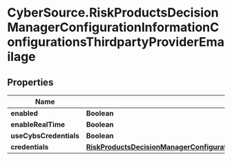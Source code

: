 # CyberSource.RiskProductsDecisionManagerConfigurationInformationConfigurationsThirdpartyProviderEmailage

## Properties
Name | Type | Description | Notes
------------ | ------------- | ------------- | -------------
**enabled** | **Boolean** |  | [optional] 
**enableRealTime** | **Boolean** |  | [optional] 
**useCybsCredentials** | **Boolean** |  | [optional] 
**credentials** | [**RiskProductsDecisionManagerConfigurationInformationConfigurationsThirdpartyProviderAccurintCredentials**](RiskProductsDecisionManagerConfigurationInformationConfigurationsThirdpartyProviderAccurintCredentials.md) |  | [optional] 


